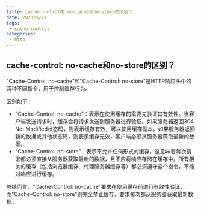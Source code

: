 ```yaml
---
title: cache-control中 no-cache和no-store的区别？
date: 2023/5/21
tags:
 - cache-control
categories:
 - http
---
```


## cache-control: no-cache和no-store的区别？

"Cache-Control: no-cache"和"Cache-Control: no-store"是HTTP响应头中的两种不同指令，用于控制缓存行为。

区别如下：

- "Cache-Control: no-cache"：表示在使用缓存前需要先验证其有效性。当客户端发送请求时，缓存会将请求发送到服务器进行验证。如果服务器返回304 Not Modified状态码，则表示缓存有效，可以使用缓存副本。如果服务器返回新的数据或其他状态码，则表示缓存无效，客户端必须从服务器获取最新的数据。
- "Cache-Control: no-store"：表示不允许任何形式的缓存。这意味着每次请求都必须直接从服务器获取最新的数据，且不应将响应存储在缓存中。所有相关的缓存（包括浏览器缓存、代理服务器缓存等）都必须遵守这个指令，不能对响应进行缓存。

总结而言，"Cache-Control: no-cache"要求在使用缓存前进行有效性验证，而"Cache-Control: no-store"则完全禁止缓存，要求每次都从服务器获取最新数据。